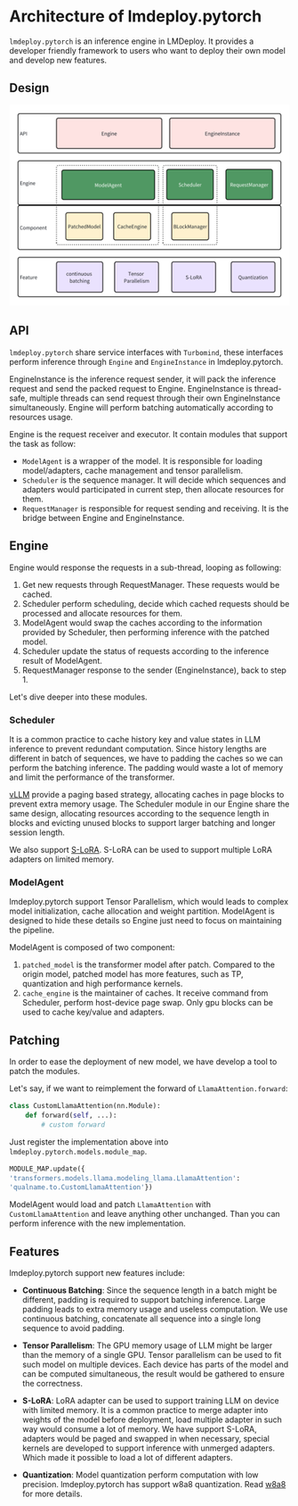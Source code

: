 # Architecture of lmdeploy.pytorch

`lmdeploy.pytorch` is an inference engine in LMDeploy. It provides a developer friendly framework to users who want to deploy their own model and develop new features.

## Design

![pytorch arch](https://github.com/grimoire/lmdeploy/blob/media/lmdeploy_pytorch_arch.png?raw=true)

## API

`lmdeploy.pytorch` share service interfaces with `Turbomind`, these interfaces perform inference through `Engine` and `EngineInstance` in lmdeploy.pytorch.

EngineInstance is the inference request sender, it will pack the inference request and send the packed request to Engine. EngineInstance is thread-safe, multiple threads can send request through their own EngineInstance simultaneously. Engine will perform batching automatically according to resources usage.

Engine is the request receiver and executor. It contain modules that support the task as follow:

- `ModelAgent` is a wrapper of the model. It is responsible for loading model/adapters, cache management and tensor parallelism.
- `Scheduler` is the sequence manager. It will decide which sequences and adapters would participated in current step, then allocate resources for them.
- `RequestManager` is responsible for request sending and receiving. It is the bridge between Engine and EngineInstance.

## Engine

Engine would response the requests in a sub-thread, looping as following:

1. Get new requests through RequestManager. These requests would be cached.
2. Scheduler perform scheduling, decide which cached requests should be processed and allocate resources for them.
3. ModelAgent would swap the caches according to the information provided by Scheduler, then performing inference with the patched model.
4. Scheduler update the status of requests according to the inference result of ModelAgent.
5. RequestManager response to the sender (EngineInstance), back to step 1.

Let's dive deeper into these modules.

### Scheduler

It is a common practice to cache history key and value states in LLM inference to prevent redundant computation. Since history lengths are different in batch of sequences, we have to padding the caches so we can perform the batching inference. The padding would waste a lot of memory and limit the performance of the transformer.

[vLLM](https://docs.vllm.ai) provide a paging based strategy, allocating caches in page blocks to prevent extra memory usage. The Scheduler module in our Engine share the same design, allocating resources according to the sequence length in blocks and evicting unused blocks to support larger batching and longer session length.

We also support [S-LoRA](https://github.com/S-LoRA/S-LoRA). S-LoRA can be used to support multiple LoRA adapters on limited memory.

### ModelAgent

lmdeploy.pytorch support Tensor Parallelism, which would leads to complex model initialization, cache allocation and weight partition. ModelAgent is designed to hide these details so Engine just need to focus on maintaining the pipeline.

ModelAgent is composed of two component:

1. `patched_model` is the transformer model after patch. Compared to the origin model, patched model has more features, such as TP, quantization and high performance kernels.
2. `cache_engine` is the maintainer of caches. It receive command from Scheduler, perform host-device page swap. Only gpu blocks can be used to cache key/value and adapters.

## Patching

In order to ease the deployment of new model, we have develop a tool to patch the modules.

Let's say, if we want to reimplement the forward of `LlamaAttention.forward`:

```python
class CustomLlamaAttention(nn.Module):
    def forward(self, ...):
        # custom forward
```

Just register the implementation above into `lmdeploy.pytorch.models.module_map`.

```python
MODULE_MAP.update({
'transformers.models.llama.modeling_llama.LlamaAttention':
'qualname.to.CustomLlamaAttention'})
```

ModelAgent would load and patch `LlamaAttention` with `CustomLlamaAttention` and leave anything other unchanged. Than you can perform inference with the new implementation.

## Features

lmdeploy.pytorch support new features include:

- **Continuous Batching**: Since the sequence length in a batch might be different, padding is required to support batching inference. Large padding leads to extra memory usage and useless computation. We use continuous batching, concatenate all sequence into a single long sequence to avoid padding.

- **Tensor Parallelism**: The GPU memory usage of LLM might be larger than the memory of a single GPU. Tensor parallelism can be used to fit such model on multiple devices. Each device has parts of the model and can be computed simultaneous, the result would be gathered to ensure the correctness.

- **S-LoRA**: LoRA adapter can be used to support training LLM on device with limited memory. It is a common practice to merge adapter into weights of the model before deployment, load multiple adapter in such way would consume a lot of memory. We have support S-LoRA, adapters would be paged and swapped in when necessary, special kernels are developed to support inference with unmerged adapters. Which made it possible to load a lot of different adapters.

- **Quantization**: Model quantization perform computation with low precision. lmdeploy.pytorch has support w8a8 quantization. Read [w8a8](../quantization/w8a8.md) for more details.
